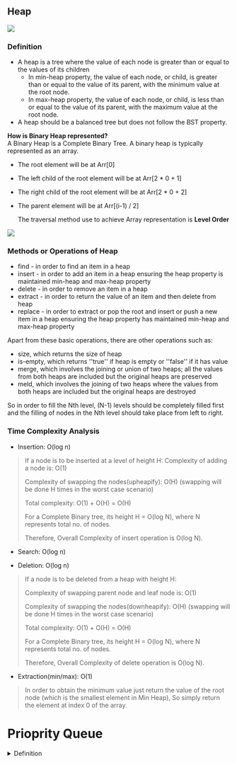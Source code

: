 
## Heap

![](https://media.geeksforgeeks.org/wp-content/cdn-uploads/MinHeapAndMaxHeap.png)
### Definition

- A heap is a tree where the value of each node is greater than or equal to the values of its children
  - In min-heap property, the value of each node, or child, is greater than or equal to the value of its parent, with the minimum value at the root node.
  - In max-heap property, the value of each node, or child, is less than or equal to the value of its parent, with the maximum value at the root node.
- A heap should be a balanced tree but does not follow the BST property.

**How is Binary Heap represented?**  
A Binary Heap is a Complete Binary Tree. A binary heap is typically represented as an array.

- The root element will be at Arr[0]
- The left child of the root element will be at Arr[2 * 0 + 1]
- The right child of the root element will be at Arr[2 * 0 + 2]
- The parent element will be at Arr[(i-1) / 2]

  The traversal method use to achieve Array representation is **Level Order**

![](https://www.geeksforgeeks.org/wp-content/uploads/binaryheap.png)

### Methods or Operations of Heap

- find - in order to find an item in a heap
- insert - in order to add an item in a heap ensuring the heap property is maintained min-heap and max-heap property
- delete - in order to remove an item in a heap
- extract - in order to return the value of an item and then delete from heap
- replace - in order to extract or pop the root and insert or push a new item in a heap ensuring the heap property has maintained min-heap and max-heap property

Apart from these basic operations, there are other operations such as:

- size, which returns the size of heap
- is-empty, which returns ''true'' if heap is empty or ''false'' if it has value
- merge, which involves the joining or union of two heaps; all the values from both heaps are included but the original heaps are preserved
- meld, which involves the joining of two heaps where the values from both heaps are included but the original heaps are destroyed

So in order to fill the Nth level, (N-1) levels should be completely filled first and the filling of nodes in the Nth level should take place from left to right.

### Time Complexity Analysis

- Insertion: O(log n)
> If a node is to be inserted at a level of height H:
> Complexity of adding a node is: O(1)
> 
> Complexity of swapping the nodes(upheapify): O(H)
> (swapping will be done H times in the worst case scenario)
> 
> Total complexity: O(1) + O(H) = O(H)
> 
> For a Complete Binary tree, its height H = O(log N), where N represents total no. of nodes.
> 
> Therefore, Overall Complexity of insert operation is O(log N).

- Search: O(log n)

- Deletion: O(log n)
> If a node is to be deleted from a heap with height H:
> 
> Complexity of swapping parent node and leaf node is: O(1)
> 
> Complexity of swapping the nodes(downheapify): O(H)
> (swapping will be done H times in the worst case scenario)
> 
> Total complexity: O(1) + O(H) = O(H)
> 
> For a Complete Binary tree, its height H = O(log N), where N represents total no. of nodes.
> 
> Therefore, Overall Complexity of delete operation is O(log N).

- Extraction(min/max): O(1)
> In order to obtain the minimum value just return the value of the root node (which is the smallest element in Min Heap), So simply return the element at index 0 of the array.

# Prioprity Queue

<details>
<summary>Definition</summary>

```js

class PriorityQueue {
    constructor(){
        this.values = [];
    }
    enqueue(val, priority){
        let newNode = new Node(val, priority);
        this.values.push(newNode);
        this.bubbleUp();
    }
    bubbleUp(){
        let idx = this.values.length - 1;
        const element = this.values[idx];
        while(idx > 0){
            let parentIdx = Math.floor((idx - 1)/2);
            let parent = this.values[parentIdx];
            if(element.priority >= parent.priority) break;
            this.values[parentIdx] = element;
            this.values[idx] = parent;
            idx = parentIdx;
        }
    }
    dequeue(){
        const min = this.values[0];
        const end = this.values.pop();
        if(this.values.length > 0){
            this.values[0] = end;
            this.sinkDown();
        }
        return min;
    }
    sinkDown(){
        let idx = 0;
        const length = this.values.length;
        const element = this.values[0];
        while(true){
            let leftChildIdx = 2 * idx + 1;
            let rightChildIdx = 2 * idx + 2;
            let leftChild,rightChild;
            let swap = null;

            if(leftChildIdx < length){
                leftChild = this.values[leftChildIdx];
                if(leftChild.priority < element.priority) {
                    swap = leftChildIdx;
                }
            }
            if(rightChildIdx < length){
                rightChild = this.values[rightChildIdx];
                if(
                    (swap === null && rightChild.priority < element.priority) || 
                    (swap !== null && rightChild.priority < leftChild.priority)
                ) {
                   swap = rightChildIdx;
                }
            }
            if(swap === null) break;
            this.values[idx] = this.values[swap];
            this.values[swap] = element;
            idx = swap;
        }
    }
}

class Node {
    constructor(val, priority){
        this.val = val;
        this.priority = priority;
    }
}

let ER = new PriorityQueue();
ER.enqueue("common cold",5)
ER.enqueue("gunshot wound", 1)
ER.enqueue("high fever",4)
ER.enqueue("broken arm",2)
ER.enqueue("glass in foot",3)

```